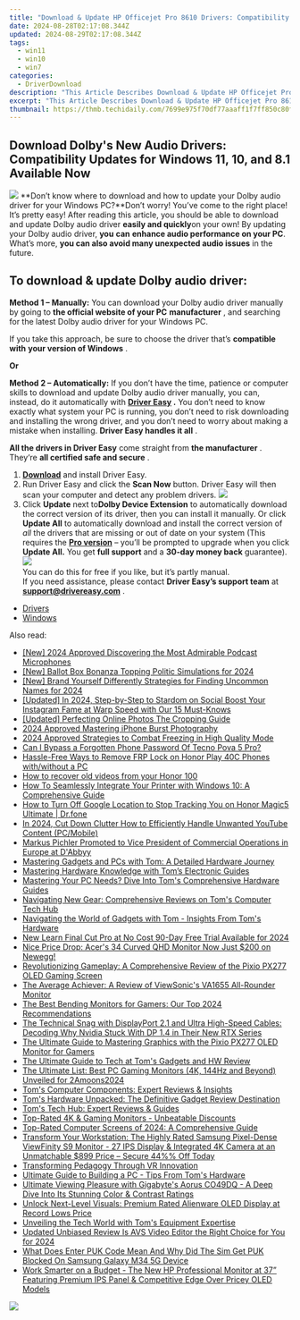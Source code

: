 ```yaml
---
title: "Download & Update HP Officejet Pro 8610 Drivers: Compatibility with Windows 11, 10, 8, 7, XP"
date: 2024-08-28T02:17:08.344Z
updated: 2024-08-29T02:17:08.344Z
tags:
  - win11
  - win10
  - win7
categories:
  - DriverDownload
description: "This Article Describes Download & Update HP Officejet Pro 8610 Drivers: Compatibility with Windows 11, 10, 8, 7, XP"
excerpt: "This Article Describes Download & Update HP Officejet Pro 8610 Drivers: Compatibility with Windows 11, 10, 8, 7, XP"
thumbnail: https://thmb.techidaily.com/7699e975f70df77aaaff1f7ff850c80f5528a8664aaaf1c97135009707fe41f7.jpg
---
```


## Download Dolby's New Audio Drivers: Compatibility Updates for Windows 11, 10, and 8.1 Available Now

![](https://images.drivereasy.com/wp-content/uploads/2019/01/snap000424-300x186.png)   **Don’t know where to download and how to update your Dolby audio driver for your Windows PC?**Don’t worry! You’ve come to the right place! It’s pretty easy! After reading this article, you should be able to download and update Dolby audio driver **easily and quickly**on your own! By updating your Dolby audio driver, **you**  **can**  **enhance audio performance on your PC**. What’s more, **you can also avoid many unexpected audio issues**  in the future.

## **To download & update Dolby audio driver:**

**Method 1 – Manually:**  You can download your Dolby audio driver manually by going to **the official website of your PC** **manufacturer**  , and searching for the latest Dolby audio driver for your Windows PC.

 If you take this approach, be sure to choose the driver that’s **compatible with** **your version of Windows** .

**Or**

**Method 2 – Automatically:**   If you don’t have the time, patience or computer skills to download and update Dolby audio driver manually, you can, instead, do it automatically with **[Driver Easy](https://tools.techidaily.com/drivereasy/download/) .**  You don’t need to know exactly what system your PC is running, you don’t need to risk downloading and installing the wrong driver, and you don’t need to worry about making a mistake when installing. **Driver Easy handles it all** .

**All the drivers in Driver Easy** come straight from **the manufacturer** . They‘re **all certified safe and secure** .

1. **[Download](https://tools.techidaily.com/drivereasy/download/)**  and install Driver Easy.
2. Run Driver Easy and click the **Scan Now**  button. Driver Easy will then scan your computer and detect any problem drivers. ![](https://images.drivereasy.com/wp-content/uploads/2019/01/snap000425.png)
3. Click **Update**  next to**Dolby Device Extension** to automatically download the correct version of its driver, then you can install it manually. Or click **Update All**  to automatically download and install the correct version of _all_  the drivers that are missing or out of date on your system (This requires the **[Pro version](https://tools.techidaily.com/drivereasy/download/)**  – you’ll be prompted to upgrade when you click **Update All.** You get **full support**  and a **30-day money back**  guarantee).  
![](https://images.drivereasy.com/wp-content/uploads/2019/01/snap000426.png)  
 You can do this for free if you like, but it’s partly manual.  
 If you need assistance, please contact **Driver Easy’s support team** at [**support@drivereasy.com**](https://tools.techidaily.com/drivereasy/download/) .

* [Drivers](https://tools.techidaily.com/drivereasy/download/)
* [Windows](https://tools.techidaily.com/drivereasy/download/)

<ins class="adsbygoogle"
     style="display:block"
     data-ad-format="autorelaxed"
     data-ad-client="ca-pub-7571918770474297"
     data-ad-slot="1223367746"></ins>



<ins class="adsbygoogle"
     style="display:block"
     data-ad-client="ca-pub-7571918770474297"
     data-ad-slot="8358498916"
     data-ad-format="auto"
     data-full-width-responsive="true"></ins>

<span class="atpl-alsoreadstyle">Also read:</span>
<div><ul>
<li><a href="https://vp-tips.techidaily.com/new-2024-approved-discovering-the-most-admirable-podcast-microphones/"><u>[New] 2024 Approved  Discovering the Most Admirable Podcast Microphones</u></a></li>
<li><a href="https://screen-video-capture.techidaily.com/new-ballot-box-bonanza-topping-politic-simulations-for-2024/"><u>[New] Ballot Box Bonanza  Topping Politic Simulations for 2024</u></a></li>
<li><a href="https://youtube-webster.techidaily.com/rand-yourself-differently-strategies-for-finding-uncommon-names-for-2024/"><u>[New] Brand Yourself Differently  Strategies for Finding Uncommon Names for 2024</u></a></li>
<li><a href="https://instagram-video-recordings.techidaily.com/updated-in-2024-step-by-step-to-stardom-on-social-boost-your-instagram-fame-at-warp-speed-with-our-15-must-knows/"><u>[Updated] In 2024, Step-by-Step to Stardom on Social  Boost Your Instagram Fame at Warp Speed with Our 15 Must-Knows</u></a></li>
<li><a href="https://extra-skills.techidaily.com/updated-perfecting-online-photos-the-cropping-guide/"><u>[Updated] Perfecting Online Photos  The Cropping Guide</u></a></li>
<li><a href="https://fox-http.techidaily.com/2024-approved-mastering-iphone-burst-photography/"><u>2024 Approved  Mastering iPhone Burst Photography</u></a></li>
<li><a href="https://screen-capture.techidaily.com/2024-approved-strategies-to-combat-freezing-in-high-quality-mode/"><u>2024 Approved  Strategies to Combat Freezing in High Quality Mode</u></a></li>
<li><a href="https://unlock-android.techidaily.com/can-i-bypass-a-forgotten-phone-password-of-tecno-pova-5-pro-by-drfone-android/"><u>Can I Bypass a Forgotten Phone Password Of Tecno Pova 5 Pro?</u></a></li>
<li><a href="https://bypass-frp.techidaily.com/hassle-free-ways-to-remove-frp-lock-on-honor-play-40c-phones-withwithout-a-pc-by-drfone-android/"><u>Hassle-Free Ways to Remove FRP Lock on Honor Play 40C Phones with/without a PC</u></a></li>
<li><a href="https://blog-min.techidaily.com/how-to-recover-old-videos-from-your-honor-100-by-fonelab-android-recover-video/"><u>How to recover old videos from your Honor 100</u></a></li>
<li><a href="https://tech-savvy.techidaily.com/how-to-seamlessly-integrate-your-printer-with-windows-10-a-comprehensive-guide/"><u>How To Seamlessly Integrate Your Printer with Windows 10: A Comprehensive Guide</u></a></li>
<li><a href="https://android-location-track.techidaily.com/how-to-turn-off-google-location-to-stop-tracking-you-on-honor-magic5-ultimate-drfone-by-drfone-virtual-android/"><u>How to Turn Off Google Location to Stop Tracking You on Honor Magic5 Ultimate | Dr.fone</u></a></li>
<li><a href="https://youtube-clips.techidaily.com/in-2024-cut-down-clutter-how-to-efficiently-handle-unwanted-youtube-content-pcmobile/"><u>In 2024, Cut Down Clutter  How to Efficiently Handle Unwanted YouTube Content (PC/Mobile)</u></a></li>
<li><a href="https://discover-advanced.techidaily.com/markus-pichler-promoted-to-vice-president-of-commercial-operations-in-europe-at-dabbyy/"><u>Markus Pichler Promoted to Vice President of Commercial Operations in Europe at D'Abbyy</u></a></li>
<li><a href="https://hardware-updates.techidaily.com/mastering-gadgets-and-pcs-with-tom-a-detailed-hardware-journey/"><u>Mastering Gadgets and PCs with Tom: A Detailed Hardware Journey</u></a></li>
<li><a href="https://hardware-updates.techidaily.com/mastering-hardware-knowledge-with-toms-electronic-guides/"><u>Mastering Hardware Knowledge with Tom’s Electronic Guides</u></a></li>
<li><a href="https://hardware-updates.techidaily.com/mastering-your-pc-needs-dive-into-toms-comprehensive-hardware-guides/"><u>Mastering Your PC Needs? Dive Into Tom's Comprehensive Hardware Guides</u></a></li>
<li><a href="https://hardware-updates.techidaily.com/navigating-new-gear-comprehensive-reviews-on-toms-computer-tech-hub/"><u>Navigating New Gear: Comprehensive Reviews on Tom's Computer Tech Hub</u></a></li>
<li><a href="https://hardware-updates.techidaily.com/navigating-the-world-of-gadgets-with-tom-insights-from-toms-hardware/"><u>Navigating the World of Gadgets with Tom - Insights From Tom's Hardware</u></a></li>
<li><a href="https://smart-video-creator.techidaily.com/new-learn-final-cut-pro-at-no-cost-90-day-free-trial-available-for-2024/"><u>New Learn Final Cut Pro at No Cost 90-Day Free Trial Available for 2024</u></a></li>
<li><a href="https://hardware-updates.techidaily.com/nice-price-drop-acers-34-curved-qhd-monitor-now-just-200-on-newegg/"><u>Nice Price Drop: Acer's 34 Curved QHD Monitor Now Just $200 on Newegg!</u></a></li>
<li><a href="https://hardware-updates.techidaily.com/revolutionizing-gameplay-a-comprehensive-review-of-the-pixio-px277-oled-gaming-screen/"><u>Revolutionizing Gameplay: A Comprehensive Review of the Pixio PX277 OLED Gaming Screen</u></a></li>
<li><a href="https://hardware-updates.techidaily.com/the-average-achiever-a-review-of-viewsonics-va1655-all-rounder-monitor/"><u>The Average Achiever: A Review of ViewSonic's VA1655 All-Rounder Monitor</u></a></li>
<li><a href="https://hardware-updates.techidaily.com/the-best-bending-monitors-for-gamers-our-top-2024-recommendations/"><u>The Best Bending Monitors for Gamers: Our Top 2024 Recommendations</u></a></li>
<li><a href="https://hardware-updates.techidaily.com/the-technical-snag-with-displayport-21-and-ultra-high-speed-cables-decoding-why-nvidia-stuck-with-dp-14-in-their-new-rtx-series/"><u>The Technical Snag with DisplayPort 2.1 and Ultra High-Speed Cables: Decoding Why Nvidia Stuck With DP 1.4 in Their New RTX Series</u></a></li>
<li><a href="https://hardware-updates.techidaily.com/the-ultimate-guide-to-mastering-graphics-with-the-pixio-px277-oled-monitor-for-gamers/"><u>The Ultimate Guide to Mastering Graphics with the Pixio PX277 OLED Monitor for Gamers</u></a></li>
<li><a href="https://hardware-updates.techidaily.com/the-ultimate-guide-to-tech-at-toms-gadgets-and-hw-review/"><u>The Ultimate Guide to Tech at Tom's Gadgets and HW Review</u></a></li>
<li><a href="https://hardware-updates.techidaily.com/the-ultimate-list-best-pc-gaming-monitors-4k-144hz-and-beyond-unveiled-for-2amoons2024/"><u>The Ultimate List: Best PC Gaming Monitors (4K, 144Hz and Beyond) Unveiled for 2Amoons2024</u></a></li>
<li><a href="https://hardware-updates.techidaily.com/toms-computer-components-expert-reviews-and-insights/"><u>Tom's Computer Components: Expert Reviews & Insights</u></a></li>
<li><a href="https://hardware-updates.techidaily.com/toms-hardware-unpacked-the-definitive-gadget-review-destination/"><u>Tom's Hardware Unpacked: The Definitive Gadget Review Destination</u></a></li>
<li><a href="https://hardware-updates.techidaily.com/toms-tech-hub-expert-reviews-and-guides/"><u>Tom's Tech Hub: Expert Reviews & Guides</u></a></li>
<li><a href="https://hardware-updates.techidaily.com/top-rated-4k-and-gaming-monitors-unbeatable-discounts/"><u>Top-Rated 4K & Gaming Monitors - Unbeatable Discounts</u></a></li>
<li><a href="https://hardware-updates.techidaily.com/top-rated-computer-screens-of-2024-a-comprehensive-guide/"><u>Top-Rated Computer Screens of 2024: A Comprehensive Guide</u></a></li>
<li><a href="https://hardware-updates.techidaily.com/transform-your-workstation-the-highly-rated-samsung-pixel-dense-viewfinity-s9-monitor-27-ips-display-and-integrated-4k-camera-at-an-unmatchable-899-price-se59/"><u>Transform Your Workstation: The Highly Rated Samsung Pixel-Dense ViewFinity S9 Monitor - 27 IPS Display & Integrated 4K Camera at an Unmatchable $899 Price – Secure 44%% Off Today</u></a></li>
<li><a href="https://extra-information.techidaily.com/transforming-pedagogy-through-vr-innovation/"><u>Transforming Pedagogy Through VR Innovation</u></a></li>
<li><a href="https://hardware-updates.techidaily.com/ultimate-guide-to-building-a-pc-tips-from-toms-hardware/"><u>Ultimate Guide to Building a PC - Tips From Tom's Hardware</u></a></li>
<li><a href="https://hardware-updates.techidaily.com/ultimate-viewing-pleasure-with-gigabytes-aorus-co49dq-a-deep-dive-into-its-stunning-color-and-contrast-ratings/"><u>Ultimate Viewing Pleasure with Gigabyte's Aorus CO49DQ - A Deep Dive Into Its Stunning Color & Contrast Ratings</u></a></li>
<li><a href="https://hardware-updates.techidaily.com/unlock-next-level-visuals-premium-rated-alienware-oled-display-at-record-lows-price/"><u>Unlock Next-Level Visuals: Premium Rated Alienware OLED Display at Record Lows Price</u></a></li>
<li><a href="https://hardware-updates.techidaily.com/unveiling-the-tech-world-with-toms-equipment-expertise/"><u>Unveiling the Tech World with Tom's Equipment Expertise</u></a></li>
<li><a href="https://smart-video-creator.techidaily.com/updated-unbiased-review-is-avs-video-editor-the-right-choice-for-you-for-2024/"><u>Updated Unbiased Review Is AVS Video Editor the Right Choice for You for 2024</u></a></li>
<li><a href="https://sim-unlock.techidaily.com/what-does-enter-puk-code-mean-and-why-did-the-sim-get-puk-blocked-on-samsung-galaxy-m34-5g-device-by-drfone-android/"><u>What Does Enter PUK Code Mean And Why Did The Sim Get PUK Blocked On Samsung Galaxy M34 5G Device</u></a></li>
<li><a href="https://hardware-updates.techidaily.com/work-smarter-on-a-budget-the-new-hp-professional-monitor-at-37-featuring-premium-ips-panel-and-competitive-edge-over-pricey-oled-models/"><u>Work Smarter on a Budget - The New HP Professional Monitor at 37” Featuring Premium IPS Panel & Competitive Edge Over Pricey OLED Models</u></a></li>
</ul></div>

<!-- affiliate ads begin -->
<a href="https://secure.2checkout.com/order/checkout.php?PRODS=3727260&QTY=1&AFFILIATE=108875&CART=1"><img src="http://www.aiseesoft.com/avangate/30p/banner.jpg" border="0"></a>
<!-- affiliate ads end -->